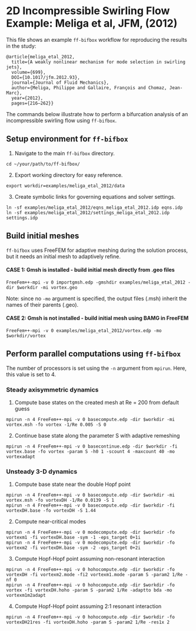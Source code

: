 # 2D Incompressible Swirling Flow Example: Meliga et al, JFM, (2012)
This file shows an example `ff-bifbox` workflow for reproducing the results in the study:
```
@article{meliga_etal_2012,
  title={A weakly nonlinear mechanism for mode selection in swirling jets},
  volume={699},
  DOI={10.1017/jfm.2012.93},
  journal={Journal of Fluid Mechanics},
  author={Meliga, Philippe and Gallaire, François and Chomaz, Jean-Marc},
  year={2012},
  pages={216–262}}
```
The commands below illustrate how to perform a bifurcation analysis of an incompressible swirling flow using `ff-bifbox`.

## Setup environment for `ff-bifbox`
1. Navigate to the main `ff-bifbox` directory.
```
cd ~/your/path/to/ff-bifbox/
```
2. Export working directory for easy reference.
```
export workdir=examples/meliga_etal_2012/data
```
3. Create symbolic links for governing equations and solver settings.
```
ln -sf examples/meliga_etal_2012/eqns_meliga_etal_2012.idp eqns.idp
ln -sf examples/meliga_etal_2012/settings_meliga_etal_2012.idp settings.idp
```

## Build initial meshes
`ff-bifbox` uses FreeFEM for adaptive meshing during the solution process, but it needs an initial mesh to adaptively refine.
#### CASE 1: Gmsh is installed - build initial mesh directly from .geo files
```
FreeFem++-mpi -v 0 importgmsh.edp -gmshdir examples/meliga_etal_2012 -dir $workdir -mi vortex.geo
```
Note: since no `-mo` argument is specified, the output files (.msh) inherit the names of their parents (.geo).
#### CASE 2: Gmsh is not installed - build initial mesh using BAMG in FreeFEM
```
FreeFem++-mpi -v 0 examples/meliga_etal_2012/vortex.edp -mo $workdir/vortex
```

## Perform parallel computations using `ff-bifbox`
The number of processors is set using the `-n` argument from `mpirun`. Here, this value is set to 4.
### Steady axisymmetric dynamics
1. Compute base states on the created mesh at Re = 200 from default guess
```
mpirun -n 4 FreeFem++-mpi -v 0 basecompute.edp -dir $workdir -mi vortex.msh -fo vortex -1/Re 0.005 -S 0
```
2. Continue base state along the parameter S with adaptive remeshing
```
mpirun -n 4 FreeFem++-mpi -v 0 basecontinue.edp -dir $workdir -fi vortex.base -fo vortex -param S -h0 1 -scount 4 -maxcount 40 -mo vortexadapt
```

### Unsteady 3-D dynamics
1. Compute base state near the double Hopf point
```
mpirun -n 4 FreeFem++-mpi -v 0 basecompute.edp -dir $workdir -mi vortex.msh -fo vortexDH -1/Re 0.0139 -S 1
mpirun -n 4 FreeFem++-mpi -v 0 basecompute.edp -dir $workdir -fi vortexDH.base -fo vortexDH -S 1.44
```
2. Compute near-critical modes
```
mpirun -n 4 FreeFem++-mpi -v 0 modecompute.edp -dir $workdir -fo vortexm1 -fi vortexDH.base -sym -1 -eps_target 0+1i
mpirun -n 4 FreeFem++-mpi -v 0 modecompute.edp -dir $workdir -fo vortexm2 -fi vortexDH.base -sym -2 -eps_target 0+2i
```
3. Compute Hopf-Hopf point assuming non-resonant interaction
```
mpirun -n 4 FreeFem++-mpi -v 0 hohocompute.edp -dir $workdir -fo vortexDH -fi vortexm2.mode -fi2 vortexm1.mode -param S -param2 1/Re -nf 0
mpirun -n 4 FreeFem++-mpi -v 0 hohocompute.edp -dir $workdir -fo vortex -fi vortexDH.hoho -param S -param2 1/Re -adaptto bda -mo vortexm1m2adapt
```

4. Compute Hopf-Hopf point assuming 2:1 resonant interaction
```
mpirun -n 4 FreeFem++-mpi -v 0 hohocompute.edp -dir $workdir -fo vortexDH21res -fi vortexDH.hoho -param S -param2 1/Re -res1x 2
```

